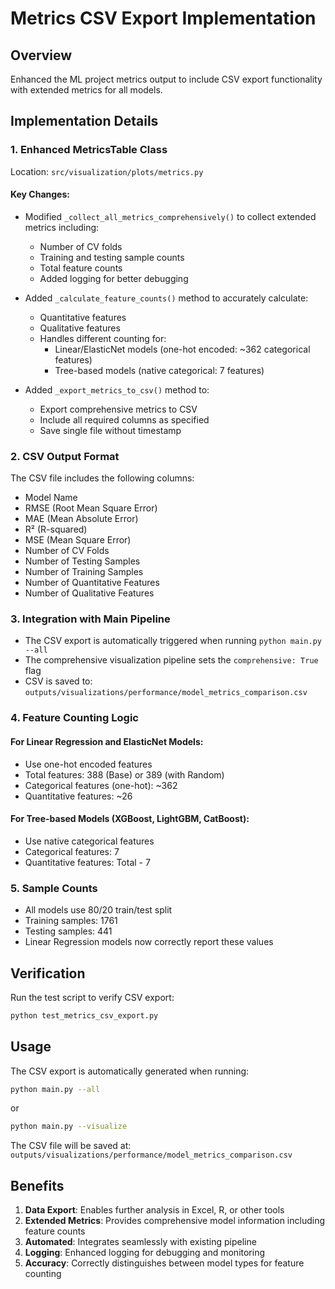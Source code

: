# Metrics CSV Export Implementation

## Overview
Enhanced the ML project metrics output to include CSV export functionality with extended metrics for all models.

## Implementation Details

### 1. Enhanced MetricsTable Class
Location: `src/visualization/plots/metrics.py`

#### Key Changes:
- Modified `_collect_all_metrics_comprehensively()` to collect extended metrics including:
  - Number of CV folds
  - Training and testing sample counts
  - Total feature counts
  - Added logging for better debugging

- Added `_calculate_feature_counts()` method to accurately calculate:
  - Quantitative features
  - Qualitative features
  - Handles different counting for:
    - Linear/ElasticNet models (one-hot encoded: ~362 categorical features)
    - Tree-based models (native categorical: 7 features)

- Added `_export_metrics_to_csv()` method to:
  - Export comprehensive metrics to CSV
  - Include all required columns as specified
  - Save single file without timestamp

### 2. CSV Output Format
The CSV file includes the following columns:
- Model Name
- RMSE (Root Mean Square Error)
- MAE (Mean Absolute Error) 
- R² (R-squared)
- MSE (Mean Square Error)
- Number of CV Folds
- Number of Testing Samples
- Number of Training Samples
- Number of Quantitative Features
- Number of Qualitative Features

### 3. Integration with Main Pipeline
- The CSV export is automatically triggered when running `python main.py --all`
- The comprehensive visualization pipeline sets the `comprehensive: True` flag
- CSV is saved to: `outputs/visualizations/performance/model_metrics_comparison.csv`

### 4. Feature Counting Logic

#### For Linear Regression and ElasticNet Models:
- Use one-hot encoded features
- Total features: 388 (Base) or 389 (with Random)
- Categorical features (one-hot): ~362
- Quantitative features: ~26

#### For Tree-based Models (XGBoost, LightGBM, CatBoost):
- Use native categorical features
- Categorical features: 7
- Quantitative features: Total - 7

### 5. Sample Counts
- All models use 80/20 train/test split
- Training samples: 1761
- Testing samples: 441
- Linear Regression models now correctly report these values

## Verification
Run the test script to verify CSV export:
```bash
python test_metrics_csv_export.py
```

## Usage
The CSV export is automatically generated when running:
```bash
python main.py --all
```
or 
```bash
python main.py --visualize
```

The CSV file will be saved at:
`outputs/visualizations/performance/model_metrics_comparison.csv`

## Benefits
1. **Data Export**: Enables further analysis in Excel, R, or other tools
2. **Extended Metrics**: Provides comprehensive model information including feature counts
3. **Automated**: Integrates seamlessly with existing pipeline
4. **Logging**: Enhanced logging for debugging and monitoring
5. **Accuracy**: Correctly distinguishes between model types for feature counting